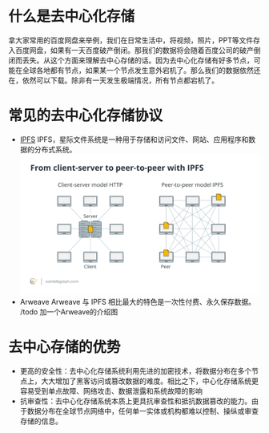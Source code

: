 # 什么是去中心化存储
拿大家常用的百度网盘来举例，我们在日常生活中，将视频，照片，PPT等文件存入百度网盘，如果有一天百度破产倒闭。那我们的数据将会随着百度公司的破产倒闭而丢失。从这个方面来理解去中心存储的话。因为去中心化存储有好多节点，可能在全球各地都有节点，如果某一个节点发生意外宕机了。那么我们的数据依然还在，依然可以下载。除非有一天发生极端情况，所有节点都宕机了。

# 常见的去中心化存储协议
* [IPFS](https://ipfs.tech/)
IPFS，星际文件系统是一种用于存储和访问文件、网站、应用程序和数据的分布式系统。
![ipfs](./images/ipfs.jpg)
* Arweave
Arweave 与 IPFS 相比最大的特色是一次性付费、永久保存数据。
/todo 加一个Arweave的介绍图

# 去中心存储的优势
* 更高的安全性：去中心化存储系统利用先进的加密技术，将数据分布在多个节点上，大大增加了黑客访问或篡改数据的难度。相比之下，中心化存储系统更容易受到单点故障、网络攻击、数据泄露和系统故障的影响
* 抗审查性：去中心化存储系统本质上更具抗审查性和抵抗数据篡改的能力。由于数据分布在全球节点网络中，任何单一实体或机构都难以控制、操纵或审查存储的信息。
